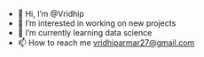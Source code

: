 - 👋 Hi, I’m @Vridhip
- 👀 I’m interested in working on new projects 
- 🌱 I’m currently learning data science
- 📫 How to reach me vridhiparmar27@gmail.com


